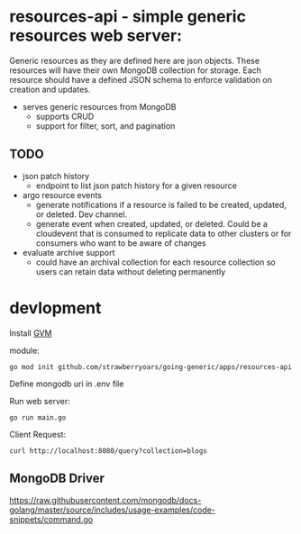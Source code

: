 # resources-api - simple generic resources web server:

Generic resources as they are defined here are json objects.
These resources will have their own MongoDB collection for storage.
Each resource should have a defined JSON schema to enforce validation on creation and updates.

- serves generic resources from MongoDB
    - supports CRUD
    - support for filter, sort, and pagination


## TODO
- json patch history
    - endpoint to list json patch history for a given resource
- argo resource events
    - generate notifications if a resource is failed to be created, updated, or deleted. Dev channel.
    - generate event when created, updated, or deleted. Could be a cloudevent that is consumed to replicate data to other clusters or for consumers who want to be aware of changes
- evaluate archive support
    - could have an archival collection for each resource collection so users can retain data without deleting permanently


# devlopment

Install [GVM](https://github.com/moovweb/gvm)

module:
```
go mod init github.com/strawberryoars/going-generic/apps/resources-api
```


Define mongodb uri in .env file


Run web server:
```
go run main.go
```


Client Request:
```
curl http://localhost:8080/query?collection=blogs
```

## MongoDB Driver

https://raw.githubusercontent.com/mongodb/docs-golang/master/source/includes/usage-examples/code-snippets/command.go